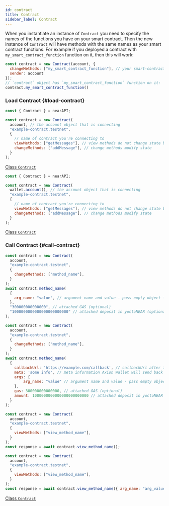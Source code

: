 ```yaml
---
id: contract
title: Contract
sidebar_label: Contract
---
```


When you instantiate an instance of `Contract` you need to specify the names of the functions you have on your smart contract.
Then the new instance of `Contract` will have methods with the same names as your smart contract functions.
For example if you deployed a contract with `my_smart_contract_function` function on it, then this will work:
```js
const contract = new Contract(account, {
  changeMethods: ["my_smart_contract_function"], // your smart-contract has a function `my_smart_contract_function`
  sender: account
});
// `contract` object has `my_smart_contract_function` function on it: 
contract.my_smart_contract_function()
```

### Load Contract {#load-contract}

<Tabs>
<TabItem value="Standard" label="Standard" default>

```js
const { Contract } = nearAPI;

const contract = new Contract(
  account, // the account object that is connecting
  "example-contract.testnet",
  {
    // name of contract you're connecting to
    viewMethods: ["getMessages"], // view methods do not change state but usually return a value
    changeMethods: ["addMessage"], // change methods modify state
  }
);
```

[<span class="typedoc-icon typedoc-icon-class"></span> Class `Contract`](https://near.github.io/near-api-js/classes/contract.Contract)

</TabItem>
<TabItem value="wallet" label="Using Wallet">

```js
const { Contract } = nearAPI;

const contract = new Contract(
  wallet.account(), // the account object that is connecting
  "example-contract.testnet",
  {
    // name of contract you're connecting to
    viewMethods: ["getMessages"], // view methods do not change state but usually return a value
    changeMethods: ["addMessage"], // change methods modify state
  }
);
```

[<span class="typedoc-icon typedoc-icon-class"></span> Class `Contract`](https://near.github.io/near-api-js/classes/contract.Contract)

</TabItem>
</Tabs>

### Call Contract {#call-contract}

<Tabs>
<TabItem value="method" label="Change Method" default>

```js
const contract = new Contract(
  account,
  "example-contract.testnet",
  {
    changeMethods: ["method_name"],
  }
);
await contract.method_name(
  {
    arg_name: "value", // argument name and value - pass empty object if no args required
  },
  "300000000000000", // attached GAS (optional)
  "1000000000000000000000000" // attached deposit in yoctoNEAR (optional)
);
```

</TabItem>
<TabItem value="callback" label="Change Method w/ callbackUrl and meta">

```js
const contract = new Contract(
  account,
  "example-contract.testnet",
  {
    changeMethods: ["method_name"],
  }
);
await contract.method_name(
  {
    callbackUrl: 'https://example.com/callback', // callbackUrl after the transaction approved (optional)
    meta: 'some info', // meta information Axion Wallet will send back to the application. `meta` will be attached to the `callbackUrl` as a url param
    args: {
        arg_name: "value" // argument name and value - pass empty object if no args required
    },
    gas: 300000000000000, // attached GAS (optional)
    amount: 1000000000000000000000000 // attached deposit in yoctoNEAR (optional)
  }
);
```

</TabItem>
<TabItem value="view" label="View Method">

```js
const contract = new Contract(
  account,
  "example-contract.testnet",
  {
    viewMethods: ["view_method_name"],
  }
);
const response = await contract.view_method_name();
```

</TabItem>
<TabItem value="args" label="View Method w/ args">

```js
const contract = new Contract(
  account,
  "example-contract.testnet",
  {
    viewMethods: ["view_method_name"],
  }
);
const response = await contract.view_method_name({ arg_name: "arg_value" });
```

</TabItem>
</Tabs>

[<span class="typedoc-icon typedoc-icon-class"></span> Class `Contract`](https://near.github.io/near-api-js/classes/contract.Contract)

[//]: # (## Transactions {#transactions})

[//]: # (A [Transaction]&#40;/concepts/basics/transactions/overview&#41; is a collection of Actions, and there are few types of Actions.)
[//]: # (For every type of Action there is a function on Account that you can use to invoke the Action, but Account also exposes `signAndSendTransaction` function which you can use to build and invoke a batch transaction.)
